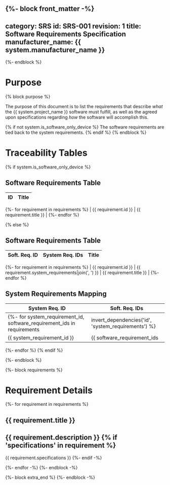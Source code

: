 {%- block front_matter -%}
---
category: SRS
id: SRS-001
revision: 1
title: Software Requirements Specification
manufacturer_name: {{ system.manufacturer_name }}
---
{%- endblock %}

# Purpose
{% block purpose %}

The purpose of this document is to list the requirements that describe *what* the {{ system.project_name }} software must fulfill, as well as the agreed upon specifications regarding *how* the software will accomplish this.

{% if not system.is_software_only_device %}
The software requirements are tied back to the system requirements.
{% endif %}
{% endblock %}

# Traceability Tables

{% if system.is_software_only_device %}

## Software Requirements Table

| ID | Title |
| --- | --- |
{%- for requirement in requirements %}
| {{ requirement.id }} | {{ requirement.title }} |
{%- endfor %}

{% else %}

## Software Requirements Table

| Soft. Req. ID | System Req. IDs | Title |
| --- | --- | --- |
{%- for requirement in requirements %}
| {{ requirement.id }} | {{ requirement.system_requirements|join(', ') }} | {{ requirement.title }} |
{%- endfor %}

## System Requirements Mapping

| System Req. ID | Soft. Req. IDs |
| --- | --- |
{%- for system_requirement_id, software_requirement_ids in requirements|invert_dependencies('id', 'system_requirements') %}
| {{ system_requirement_id }} | {{ software_requirement_ids|sort|join(', ') }} |
{%- endfor %}
{% endif %}

{%- endblock %}

{%- block requirements %}
# Requirement Details

{%- for requirement in requirements %}
## {{ requirement.title }}

{{ requirement.description }}
{% if 'specifications' in requirement %}
---

{{ requirement.specifications }}
{%- endif -%}

{%- endfor -%}
{%- endblock -%}

{%- block extra_end %}
{%- endblock -%}
